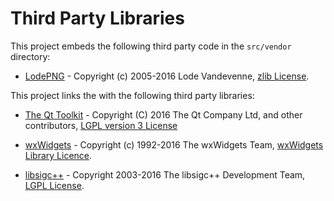 Third Party Libraries
=====================

This project embeds the following third party code in the `src/vendor`
directory:

 * [LodePNG](http://lodev.org/lodepng/) -
   Copyright (c) 2005-2016 Lode Vandevenne,
   [zlib License](https://opensource.org/licenses/Zlib]).


This project links the with the following third party libraries:

 * [The Qt Toolkit](https://www.qt.io/) -
   Copyright (C) 2016 The Qt Company Ltd, and other contributors,
   [LGPL version 3 License](https://doc.qt.io/qt-5/lgpl.html)

 * [wxWidgets](https://wxwidgets.org/) -
   Copyright (c) 1992-2016 The wxWidgets Team,
   [wxWidgets Library Licence](https://wxwidgets.org/about/licence/).

 * [libsigc++](http://libsigc.sourceforge.net) -
   Copyright 2003-2016 The libsigc++ Development Team,
   [LGPL License](http://libsigc.sourceforge.net/license.shtml).

